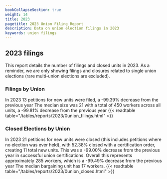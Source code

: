 ```yaml
---
bookCollapseSection: true
weight: 14
title: 2023
pagetitle: 2023 Union Filing Report
description: Data on union election filings in 2023
keywords: union filings
---
```


## 2023 filings

This report details the number of filings and closed units in 2023. As a reminder, we are only showing filings and closures related to single union elections (rare multi-union elections are excluded).

### Filings by Union
In 2023 13 petitions for new units were filed, a -99.39% decrease from the previous year The median size was 21 with a total of 450 workers across all units, a -99.81% decrease from the previous year
{{< readtable table="/tables/reports/2023/0union_filings.html" >}}

### Closed Elections by Union
In 2023 21 petitions for new units were closed (this includes petitions where no election was ever held), with 52.38% closed with a certification order, creating 11 total new units. This was a -99.00% decrease from the previous year in successful union certifications. Overall this represents approximately 285 workers, which is a -99.49% decrease from the previous year The median bargaining unit has 17 workers.
{{< readtable table="/tables/reports/2023/0union_closed.html" >}}
